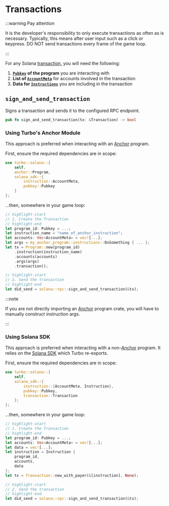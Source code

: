 # Transactions

:::warning Pay attention

It is the developer's responsibility to only execute transactions as often as is necessary. Typically, this means after user input such as a click or keypress. DO NOT send transactions every frame of the game loop.

:::

For any Solana [transaction](https://docs.rs/solana-sdk/latest/solana_sdk/transaction/index.html), you will need the following:

1. **[`Pubkey`](https://docs.rs/solana-sdk/latest/solana_sdk/pubkey/struct.Pubkey.html) of the program** you are interacting with
2. **List of [`AccountMeta`](https://docs.rs/solana-sdk/latest/solana_sdk/instruction/struct.AccountMeta.html)** for accounts involved in the transaction
3. **Data for [`Instructions`](https://docs.rs/solana-sdk/latest/solana_sdk/instruction/struct.Instruction.html)** you are including in the transaction

## `sign_and_send_transaction`

Signs a transaction and sends it to the configured RPC endpoint.

```rust title="turbo::solana::rpc"
pub fn sign_and_send_transaction(tx: &Transaction) -> bool
```

### Using Turbo's Anchor Module

This approach is preferred when interacting with an [Anchor](https://www.anchor-lang.com/) program.

First, ensure the required dependencies are in scope:

```rust
use turbo::solana::{
    self,
    anchor::Program,
    solana_sdk::{
        instruction::AccountMeta,
        pubkey::Pubkey
    }
};
```

...then, somewhere in your game loop:

```rust
// highlight-start
// 1. Create the Transaction
// highlight-end
let program_id: Pubkey = ...;
let instruction_name = "name_of_anchor_instruction";
let accounts: Vec<AccountMeta> = vec![...];
let args = my_anchor_program::instructions::DoSomething { ... };
let tx = Program::new(program_id)
    .instruction(instruction_name)
    .accounts(accounts)
    .args(args)
    .transaction();

// highlight-start
// 2. Send the transaction
// highlight-end
let did_send = solana::rpc::sign_and_send_transaction(&tx);
```

:::note

If you are not directly importing an [Anchor](https://www.anchor-lang.com/) program crate, you will have to manually construct instruction args.

:::

### Using Solana SDK

This approach is preferred when interacting with a non-[Anchor](https://www.anchor-lang.com/) program. It relies on the [Solana SDK](https://docs.rs/solana-sdk) which Turbo re-exports.

First, ensure the required dependencies are in scope:

```rust title="Dependencies"
use turbo::solana::{
    self,
    solana_sdk::{
        instruction::{AccountMeta, Instruction},
        pubkey::Pubkey,
        transaction::Transaction
    };
};
```

...then, somewhere in your game loop:

```rust title="Usage"
// highlight-start
// 1. Create the Transaction
// highlight-end
let program_id: Pubkey = ...;
let accounts: Vec<AccountMeta> = vec![...];
let data = vec![...];
let instruction = Instruction {
    program_id,
    accounts,
    data
};
let tx = Transaction::new_with_payer(&[instruction], None);

// highlight-start
// 2. Send the transaction
// highlight-end
let did_send = solana::rpc::sign_and_send_transaction(&tx);
```
